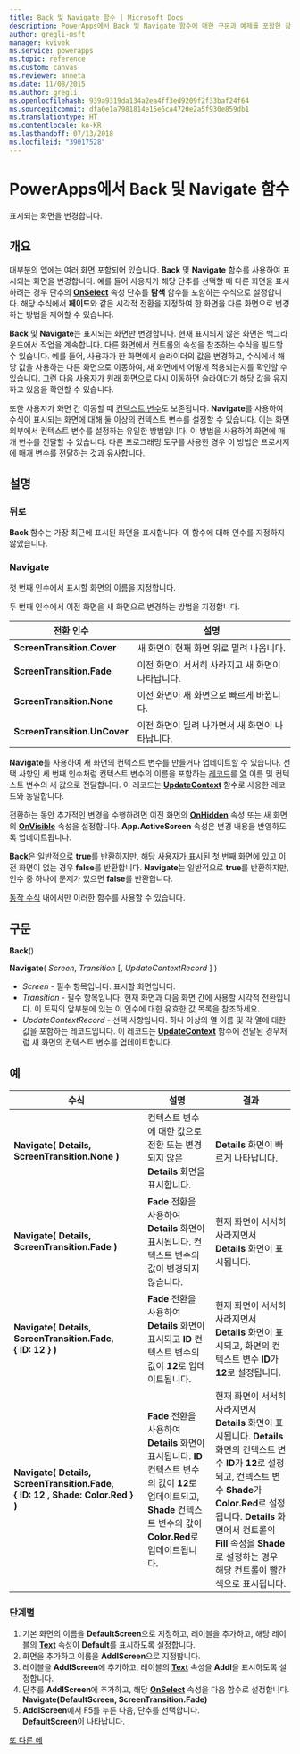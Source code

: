 ```yaml
---
title: Back 및 Navigate 함수 | Microsoft Docs
description: PowerApps에서 Back 및 Navigate 함수에 대한 구문과 예제를 포함한 참조 정보
author: gregli-msft
manager: kvivek
ms.service: powerapps
ms.topic: reference
ms.custom: canvas
ms.reviewer: anneta
ms.date: 11/08/2015
ms.author: gregli
ms.openlocfilehash: 939a9319da134a2ea4ff3ed9209f2f33baf24f64
ms.sourcegitcommit: dfa0e1a7981814e15e6ca4720e2a5f930e859db1
ms.translationtype: HT
ms.contentlocale: ko-KR
ms.lasthandoff: 07/13/2018
ms.locfileid: "39017528"
---
```

# <a name="back-and-navigate-functions-in-powerapps"></a>PowerApps에서 Back 및 Navigate 함수
표시되는 화면을 변경합니다.

## <a name="overview"></a>개요
대부분의 앱에는 여러 화면 포함되어 있습니다.  **Back** 및 **Navigate** 함수를 사용하여 표시되는 화면을 변경합니다. 예를 들어 사용자가 해당 단추를 선택할 때 다른 화면을 표시하려는 경우 단추의 **[OnSelect](../controls/properties-core.md)** 속성 단추를 **탐색** 함수를 포함하는 수식으로 설정합니다. 해당 수식에서 **페이드**와 같은 시각적 전환을 지정하여 한 화면을 다른 화면으로 변경하는 방법을 제어할 수 있습니다.  

**Back** 및 **Navigate**는 표시되는 화면만 변경합니다. 현재 표시되지 않은 화면은 백그라운드에서 작업을 계속합니다. 다른 화면에서 컨트롤의 속성을 참조하는 수식을 빌드할 수 있습니다. 예를 들어, 사용자가 한 화면에서 슬라이더의 값을 변경하고, 수식에서 해당 값을 사용하는 다른 화면으로 이동하여, 새 화면에서 어떻게 적용되는지를 확인할 수 있습니다.  그런 다음 사용자가 원래 화면으로 다시 이동하면 슬라이더가 해당 값을 유지하고 있음을 확인할 수 있습니다.

또한 사용자가 화면 간 이동할 때 [컨텍스트 변수](../working-with-variables.md#create-a-context-variable)도 보존됩니다. **Navigate**를 사용하여 수식이 표시되는 화면에 대해 둘 이상의 컨텍스트 변수를 설정할 수 있습니다. 이는 화면 외부에서 컨텍스트 변수를 설정하는 유일한 방법입니다. 이 방법을 사용하여 화면에 매개 변수를 전달할 수 있습니다. 다른 프로그래밍 도구를 사용한 경우 이 방법은 프로시저에 매개 변수를 전달하는 것과 유사합니다.

## <a name="description"></a>설명
### <a name="back"></a>뒤로
**Back** 함수는 가장 최근에 표시된 화면을 표시합니다. 이 함수에 대해 인수를 지정하지 않았습니다.

### <a name="navigate"></a>Navigate
첫 번째 인수에서 표시할 화면의 이름을 지정합니다.  

 두 번째 인수에서 이전 화면을 새 화면으로 변경하는 방법을 지정합니다.

| 전환 인수 | 설명 |
| --- | --- |
| **ScreenTransition.Cover** |새 화면이 현재 화면 위로 밀려 나옵니다. |
| **ScreenTransition.Fade** |이전 화면이 서서히 사라지고 새 화면이 나타납니다. |
| **ScreenTransition.None** |이전 화면이 새 화면으로 빠르게 바뀝니다. |
| **ScreenTransition.UnCover** |이전 화면이 밀려 나가면서 새 화면이 나타납니다. |

**Navigate**를 사용하여 새 화면의 컨텍스트 변수를 만들거나 업데이트할 수 있습니다. 선택 사항인 세 번째 인수처럼 컨텍스트 변수의 이름을 포함하는 [레코드](../working-with-tables.md#records)를 [열](../working-with-tables.md#columns) 이름 및 컨텍스트 변수의 새 값으로 전달합니다.  이 레코드는 **[UpdateContext](function-updatecontext.md)** 함수로 사용한 레코드와 동일합니다.

전환하는 동안 추가적인 변경을 수행하려면 이전 화면의 **[OnHidden](../controls/control-screen.md)** 속성 또는 새 화면의 **[OnVisible](../controls/control-screen.md)** 속성을 설정합니다. **App.ActiveScreen** 속성은 변경 내용을 반영하도록 업데이트됩니다.

**Back**은 일반적으로 **true**를 반환하지만, 해당 사용자가 표시된 첫 번째 화면에 있고 이전 화면이 없는 경우 **false**를 반환합니다.  **Navigate**는 일반적으로 **true**를 반환하지만, 인수 중 하나에 문제가 있으면 **false**를 반환합니다.

[동작 수식](../working-with-formulas-in-depth.md) 내에서만 이러한 함수를 사용할 수 있습니다.

## <a name="syntax"></a>구문
**Back**()

**Navigate**( *Screen*, *Transition* [, *UpdateContextRecord* ] )

* *Screen* - 필수 항목입니다. 표시할 화면입니다.
* *Transition* - 필수 항목입니다.  현재 화면과 다음 화면 간에 사용할 시각적 전환입니다. 이 토픽의 앞부분에 있는 이 인수에 대한 유효한 값 목록을 참조하세요.
* *UpdateContextRecord* - 선택 사항입니다.  하나 이상의 열 이름 및 각 열에 대한 값을 포함하는 레코드입니다. 이 레코드는 **[UpdateContext](function-updatecontext.md)** 함수에 전달된 경우처럼 새 화면의 컨텍스트 변수를 업데이트합니다.

## <a name="examples"></a>예

| 수식 | 설명 | 결과 |
| --- | --- | --- |
| **Navigate( Details, ScreenTransition.None )** |컨텍스트 변수에 대한 값으로 전환 또는 변경되지 않은 **Details** 화면을 표시합니다. |**Details** 화면이 빠르게 나타납니다. |
| **Navigate( Details, ScreenTransition.Fade )** |**Fade** 전환을 사용하여 **Details** 화면이 표시됩니다.  컨텍스트 변수의 값이 변경되지 않습니다. |현재 화면이 서서히 사라지면서 **Details** 화면이 표시됩니다. |
| **Navigate( Details, ScreenTransition.Fade, {&nbsp;ID:&nbsp;12&nbsp;} )** |**Fade** 전환을 사용하여 **Details** 화면이 표시되고 **ID** 컨텍스트 변수의 값이 **12**로 업데이트됩니다. |현재 화면이 서서히 사라지면서 **Details** 화면이 표시되고, 화면의 컨텍스트 변수 **ID**가 **12**로 설정됩니다. |
| **Navigate( Details, ScreenTransition.Fade, {&nbsp;ID:&nbsp;12&nbsp;,&nbsp;Shade:&nbsp;Color.Red&nbsp;} )** |**Fade** 전환을 사용하여 **Details** 화면이 표시됩니다. **ID** 컨텍스트 변수의 값이 **12**로 업데이트되고, **Shade** 컨텍스트 변수의 값이 **Color.Red**로 업데이트됩니다. |현재 화면이 서서히 사라지면서 **Details** 화면이 표시됩니다. **Details** 화면의 컨텍스트 변수 **ID**가 **12**로 설정되고, 컨텍스트 변수 **Shade**가 **Color.Red**로 설정됩니다. **Details** 화면에서 컨트롤의 **Fill** 속성을 **Shade**로 설정하는 경우 해당 컨트롤이 빨간색으로 표시됩니다. |

### <a name="step-by-step"></a>단계별
1. 기본 화면의 이름을 **DefaultScreen**으로 지정하고, 레이블을 추가하고, 해당 레이블의 **[Text](../controls/properties-core.md)** 속성이 **Default**를 표시하도록 설정합니다.
2. 화면을 추가하고 이름을 **AddlScreen**으로 지정합니다.
3. 레이블을 **AddlScreen**에 추가하고, 레이블의 **[Text](../controls/properties-core.md)** 속성을 **Addl**을 표시하도록 설정합니다.
4. 단추를 **AddlScreen**에 추가하고, 해당 **[OnSelect](../controls/properties-core.md)** 속성을 다음 함수로 설정합니다.<br>**Navigate(DefaultScreen, ScreenTransition.Fade)**
5. **AddlScreen**에서 F5를 누른 다음, 단추를 선택합니다.<br>**DefaultScreen**이 나타납니다.

[또 다른 예](../add-screen-context-variables.md)

